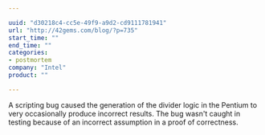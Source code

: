 ```yaml
---

uuid: "d30218c4-cc5e-49f9-a9d2-cd9111781941"
url: "http://42gems.com/blog/?p=735"
start_time: ""
end_time: ""
categories:
- postmortem
company: "Intel"
product: ""

---
```


A scripting bug caused the generation of the divider logic in the Pentium to very occasionally produce incorrect results. The bug wasn't caught in testing because of an incorrect assumption in a proof of correctness.
